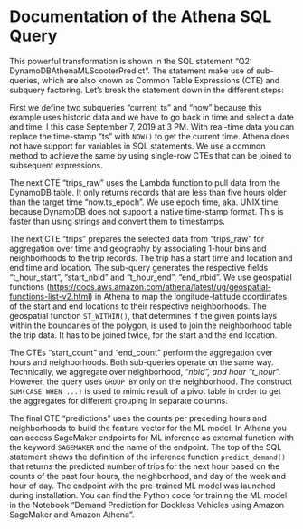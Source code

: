# Documentation of the Athena SQL Query

This powerful transformation is shown in the SQL statement “Q2: DynamoDBAthenaMLScooterPredict”. The statement make use of sub-queries, which are also known as Common Table Expressions (CTE) and subquery factoring.
Let’s break the statement down in the different steps:

First we define two subqueries “current_ts” and “now” because this example uses historic data and we have to go back in time and select a date and time. I this case September 7, 2019 at 3 PM. With real-time data you can replace the time-stamp “ts” with `NOW()` to get the current time. Athena does not have support for variables in SQL statements. We use a common method to achieve the same by using single-row CTEs that can be joined to subsequent expressions.

The next CTE “trips_raw” uses the Lambda function to pull data from the DynamoDB table. It only returns records that are less than five hours older than the target time “now.ts_epoch”. We use epoch time, aka. UNIX time, because DynamoDB does not support a native time-stamp format. This is faster than using strings and convert them to timestamps.

The next CTE “trips” prepares the selected data from “trips_raw” for aggregation over time and geography by associating 1-hour bins and neighborhoods to the trip records. The trip has a start time and location and end time and location. The sub-query generates the respective fields “t_hour_start”, “start_nbid” and “t_hour_end”, “end_nbid”. We use geospatial functions (https://docs.aws.amazon.com/athena/latest/ug/geospatial-functions-list-v2.html) in Athena to map the longitude-latitude coordinates of the start and end locations to their respective neighborhoods. The geospatial function `ST_WITHIN()`, that determines if the given points lays within the boundaries of the polygon, is used to join the neighborhood table the trip data. It has to be joined twice, for the start and the end location. 

The CTEs “start_count” and “end_count” perform the aggregation over hours and neighborhoods. Both sub-queries operate on the same way. Technically, we aggregate over neighborhood, “*_nbid”, and hour “t_hour_*”. However, the query uses `GROUP BY` only on the neighborhood. The construct `SUM(CASE WHEN ...)` is used to mimic result of a pivot table in order to get the aggregates for different grouping in separate columns.

The final CTE “predictions” uses the counts per preceding hours and neighborhoods to build the feature vector for the ML model. In Athena you can access SageMaker endpoints for ML inference as external function with the keyword `SAGEMAKER` and the name of the endpoint. The top of the SQL statement shows the definition of the inference function `predict_demand()` that returns the predicted number of trips for the next hour based on the counts of the past four hours, the neighborhood, and day of the week and hour of day. The endpoint with the pre-trained ML model was launched during installation. You can find the Python code for training the ML model in the Notebook “Demand Prediction for Dockless Vehicles using Amazon SageMaker and Amazon Athena”.
